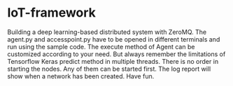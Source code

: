 # IoT-framework
Building a deep learning-based distributed system with ZeroMQ.
The agent.py and accesspoint.py have to be opened in different terminals and run using the sample code.
The execute method of Agent can be customized according to your need. But always remember the limitations of Tensorflow Keras predict method
in multiple threads.
There is no order in starting the nodes. Any of them can be started first.
The log report will show when a network has been created.
Have fun.
